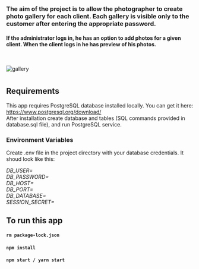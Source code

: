 ### The aim of the project is to allow the photographer to create photo gallery for each client. Each gallery is visible only to the customer after entering the appropriate password. 
#### If the administrator logs in, he has an option to add photos for a given client. When the client logs in he has preview of his photos.

<br>

![gallery](https://user-images.githubusercontent.com/52113159/101664163-cbbc3700-3a4b-11eb-9aec-6e37bc01be53.gif)

#

## Requirements
This app requires PostgreSQL database installed locally. You can get it here: https://www.postgresql.org/download/  
After installation create database and tables (SQL commands provided in database.sql file), and run PostgreSQL service.

### Environment Variables
Create .env file in the project directory with your database credentials. It shoud look like this:

*DB_USER=*  
*DB_PASSWORD=*  
*DB_HOST=*  
*DB_PORT=*  
*DB_DATABASE=*  
*SESSION_SECRET=*

## To run this app
#### `rm package-lock.json`
#### `npm install`
#### `npm start / yarn start`
